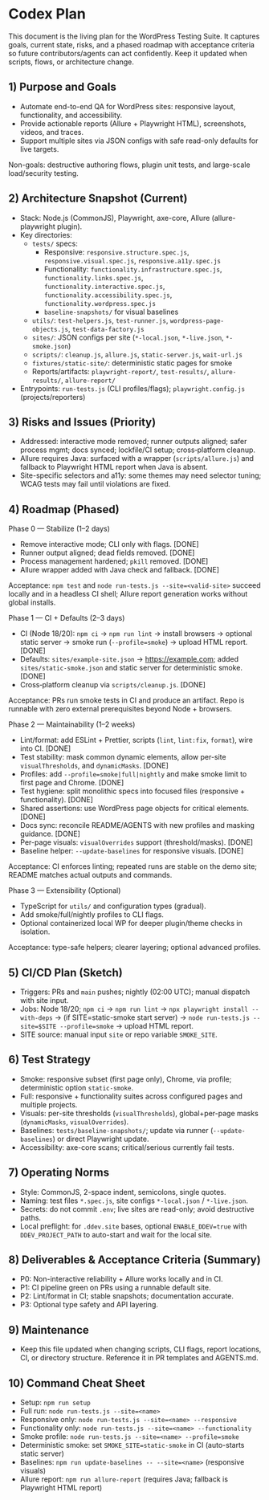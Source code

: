 # Codex Plan

This document is the living plan for the WordPress Testing Suite. It captures goals, current state, risks, and a phased roadmap with acceptance criteria so future contributors/agents can act confidently. Keep it updated when scripts, flows, or architecture change.

## 1) Purpose and Goals
- Automate end-to-end QA for WordPress sites: responsive layout, functionality, and accessibility.
- Provide actionable reports (Allure + Playwright HTML), screenshots, videos, and traces.
- Support multiple sites via JSON configs with safe read-only defaults for live targets.

Non-goals: destructive authoring flows, plugin unit tests, and large-scale load/security testing.

## 2) Architecture Snapshot (Current)
- Stack: Node.js (CommonJS), Playwright, axe-core, Allure (allure-playwright plugin).
- Key directories:
  - `tests/` specs:
    - Responsive: `responsive.structure.spec.js`, `responsive.visual.spec.js`, `responsive.a11y.spec.js`
    - Functionality: `functionality.infrastructure.spec.js`, `functionality.links.spec.js`, `functionality.interactive.spec.js`, `functionality.accessibility.spec.js`, `functionality.wordpress.spec.js`
    - `baseline-snapshots/` for visual baselines
  - `utils/`: `test-helpers.js`, `test-runner.js`, `wordpress-page-objects.js`, `test-data-factory.js`
  - `sites/`: JSON configs per site (`*-local.json`, `*-live.json`, `*-smoke.json`)
  - `scripts/`: `cleanup.js`, `allure.js`, `static-server.js`, `wait-url.js`
  - `fixtures/static-site/`: deterministic static pages for smoke
  - Reports/artifacts: `playwright-report/`, `test-results/`, `allure-results/`, `allure-report/`
- Entrypoints: `run-tests.js` (CLI profiles/flags); `playwright.config.js` (projects/reporters)

## 3) Risks and Issues (Priority)
- Addressed: interactive mode removed; runner outputs aligned; safer process mgmt; docs synced; lockfile/CI setup; cross‑platform cleanup.
- Allure requires Java: surfaced with a wrapper (`scripts/allure.js`) and fallback to Playwright HTML report when Java is absent.
- Site-specific selectors and a11y: some themes may need selector tuning; WCAG tests may fail until violations are fixed.

## 4) Roadmap (Phased)

Phase 0 — Stabilize (1–2 days)
- Remove interactive mode; CLI only with flags. [DONE]
- Runner output aligned; dead fields removed. [DONE]
- Process management hardened; `pkill` removed. [DONE]
- Allure wrapper added with Java check and fallback. [DONE]

Acceptance: `npm test` and `node run-tests.js --site=<valid-site>` succeed locally and in a headless CI shell; Allure report generation works without global installs.

Phase 1 — CI + Defaults (2–3 days)
- CI (Node 18/20): `npm ci` → `npm run lint` → install browsers → optional static server → smoke run (`--profile=smoke`) → upload HTML report. [DONE]
- Defaults: `sites/example-site.json` → https://example.com; added `sites/static-smoke.json` and static server for deterministic smoke. [DONE]
- Cross‑platform cleanup via `scripts/cleanup.js`. [DONE]

Acceptance: PRs run smoke tests in CI and produce an artifact. Repo is runnable with zero external prerequisites beyond Node + browsers.

Phase 2 — Maintainability (1–2 weeks)
- Lint/format: add ESLint + Prettier, scripts (`lint`, `lint:fix`, `format`), wire into CI. [DONE]
- Test stability: mask common dynamic elements, allow per-site `visualThresholds`, and `dynamicMasks`. [DONE]
- Profiles: add `--profile=smoke|full|nightly` and make smoke limit to first page and Chrome. [DONE]
- Test hygiene: split monolithic specs into focused files (responsive + functionality). [DONE]
- Shared assertions: use WordPress page objects for critical elements. [DONE]
- Docs sync: reconcile README/AGENTS with new profiles and masking guidance. [DONE]
- Per-page visuals: `visualOverrides` support (threshold/masks). [DONE]
- Baseline helper: `--update-baselines` for responsive visuals. [DONE]

Acceptance: CI enforces linting; repeated runs are stable on the demo site; README matches actual outputs and commands.

Phase 3 — Extensibility (Optional)
- TypeScript for `utils/` and configuration types (gradual).
- Add smoke/full/nightly profiles to CLI flags.
- Optional containerized local WP for deeper plugin/theme checks in isolation.

Acceptance: type-safe helpers; clearer layering; optional advanced profiles.

## 5) CI/CD Plan (Sketch)
- Triggers: PRs and `main` pushes; nightly (02:00 UTC); manual dispatch with site input.
- Jobs: Node 18/20; `npm ci` → `npm run lint` → `npx playwright install --with-deps` → (if SITE=static-smoke start server) → `node run-tests.js --site=$SITE --profile=smoke` → upload HTML report.
- SITE source: manual input `site` or repo variable `SMOKE_SITE`.

## 6) Test Strategy
- Smoke: responsive subset (first page only), Chrome, via profile; deterministic option `static-smoke`.
- Full: responsive + functionality suites across configured pages and multiple projects.
- Visuals: per-site thresholds (`visualThresholds`), global+per-page masks (`dynamicMasks`, `visualOverrides`).
- Baselines: `tests/baseline-snapshots/`; update via runner (`--update-baselines`) or direct Playwright update.
- Accessibility: axe-core scans; critical/serious currently fail tests.

## 7) Operating Norms
- Style: CommonJS, 2-space indent, semicolons, single quotes.
- Naming: test files `*.spec.js`, site configs `*-local.json` / `*-live.json`.
- Secrets: do not commit `.env`; live sites are read-only; avoid destructive paths.
- Local preflight: for `.ddev.site` bases, optional `ENABLE_DDEV=true` with `DDEV_PROJECT_PATH` to auto-start and wait for the local site.

## 8) Deliverables & Acceptance Criteria (Summary)
- P0: Non-interactive reliability + Allure works locally and in CI.
- P1: CI pipeline green on PRs using a runnable default site.
- P2: Lint/format in CI; stable snapshots; documentation accurate.
- P3: Optional type safety and API layering.

## 9) Maintenance
- Keep this file updated when changing scripts, CLI flags, report locations, CI, or directory structure. Reference it in PR templates and AGENTS.md.

## 10) Command Cheat Sheet
- Setup: `npm run setup`
- Full run: `node run-tests.js --site=<name>`
- Responsive only: `node run-tests.js --site=<name> --responsive`
- Functionality only: `node run-tests.js --site=<name> --functionality`
- Smoke profile: `node run-tests.js --site=<name> --profile=smoke`
- Deterministic smoke: set `SMOKE_SITE=static-smoke` in CI (auto-starts static server)
- Baselines: `npm run update-baselines -- --site=<name>` (responsive visuals)
- Allure report: `npm run allure-report` (requires Java; fallback is Playwright HTML report)
